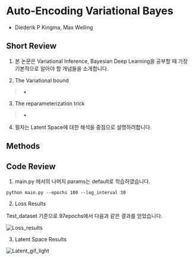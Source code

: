 # Auto-Encoding Variational Bayes

- Diederik P Kingma, Max Welling

## Short Review

1. 본 논문은 Variational Inference, Bayesian Deep Learning을 공부할 때 가장 기본적으로 알아야 할 개념들을 소개합니다.

2. The Variational bound

> * 

3. The reparameterization trick

> * 

4. 필자는 Latent Space에 대한 해석을 중점으로 설명하려합니다.

## Methods


## Code Review

1. main.py 에서의 나머지 params는 default로 학습하였습니다.

`python main.py --epochs 100 --log_interval 30`

2. Loss Results

Test_dataset 기준으로 97epochs에서 다음과 같은 결과를 얻었습니다.

![Loss_results](https://user-images.githubusercontent.com/82640592/133197837-ff01fabe-0edd-4fc9-9086-edad86cc8132.jpg)

3. Latent Space Results

![Latent_gif_light](https://user-images.githubusercontent.com/82640592/133198505-fe134204-de8d-4d31-9934-dde48f38e8f3.gif)

